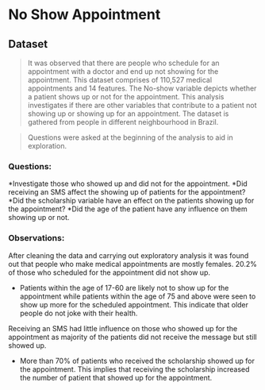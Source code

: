 # No Show Appointment


## Dataset

> It was observed that there are people who schedule for an appointment with a doctor and end up not showing for the appointment. This dataset comprises of 110,527 medical appointments and 14 features. The No-show variable depicts whether a patient shows up or not for the appointment. This analysis investigates if there are other variables that contribute to a patient not showing up or showing up for an appointment. The dataset is gathered from people in different neighbourhood in Brazil.

> Questions were asked at the beginning of the analysis to aid in exploration.

### Questions: 

*Investigate those who showed up and did not for the appointment.
*Did receiving an SMS affect the showing up of patients for the appointment?
*Did the scholarship variable have an effect on the patients showing up for the appointment?
*Did the age of the patient have any influence on them showing up or not.


### Observations:

After cleaning the data and carrying out exploratory analysis it was found out that people who make medical appointments are mostly females. 
20.2% of those who scheduled for the appointment did not show up.

* Patients within the age of 17-60 are likely not to show up for the appointment while patients within the age of 75 and above were seen to show up more for the scheduled appointment. This indicate that older people do not joke with their health.

Receiving an SMS had little influence on those who showed up for the appointment as majority of the patients did not receive the message but still showed up.

* More than 70% of patients who received the scholarship showed up for the appointment. This implies that receiving the scholarship increased the number of patient that showed up for the appointment.